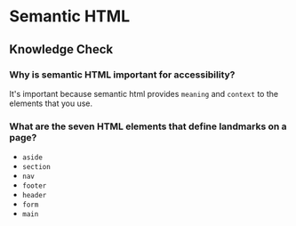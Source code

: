# Semantic HTML

## Knowledge Check

### Why is semantic HTML important for accessibility?

It's important because semantic html provides `meaning` and `context` to the elements that you use.

### What are the seven HTML elements that define landmarks on a page?

- `aside`
- `section`
- `nav`
- `footer`
- `header`
- `form`
- `main`
